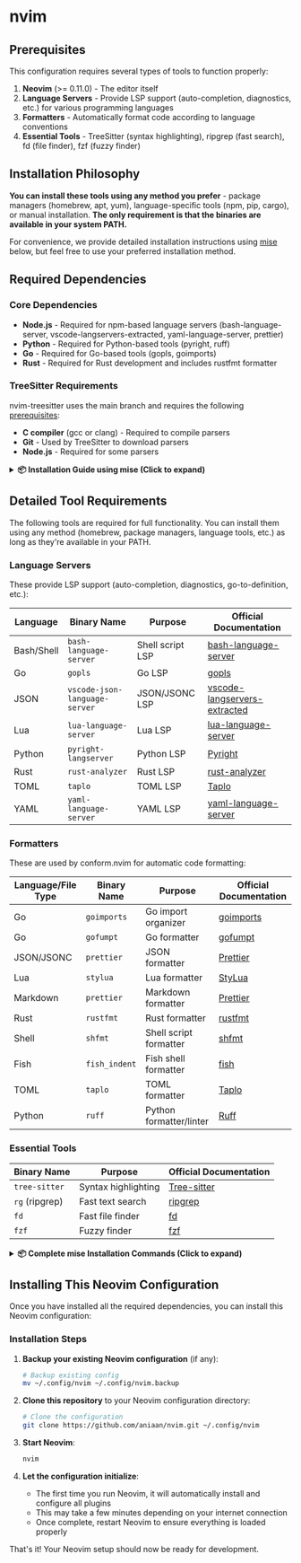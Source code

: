 # nvim

## Prerequisites

This configuration requires several types of tools to function properly:

1. **Neovim** (>= 0.11.0) - The editor itself
2. **Language Servers** - Provide LSP support (auto-completion, diagnostics, etc.) for various programming languages
3. **Formatters** - Automatically format code according to language conventions
4. **Essential Tools** - TreeSitter (syntax highlighting), ripgrep (fast search), fd (file finder), fzf (fuzzy finder)

## Installation Philosophy

**You can install these tools using any method you prefer** - package managers (homebrew, apt, yum), language-specific tools (npm, pip, cargo), or manual installation. **The only requirement is that the binaries are available in your system PATH.**

For convenience, we provide detailed installation instructions using [mise](https://mise.jdx.dev) below, but feel free to use your preferred installation method.

## Required Dependencies

### Core Dependencies

- **Node.js** - Required for npm-based language servers (bash-language-server, vscode-langservers-extracted, yaml-language-server, prettier)
- **Python** - Required for Python-based tools (pyright, ruff)
- **Go** - Required for Go-based tools (gopls, goimports)
- **Rust** - Required for Rust development and includes rustfmt formatter

### TreeSitter Requirements

nvim-treesitter uses the main branch and requires the following [prerequisites](https://github.com/nvim-treesitter/nvim-treesitter/tree/main?tab=readme-ov-file#requirements):

- **C compiler** (gcc or clang) - Required to compile parsers
- **Git** - Used by TreeSitter to download parsers
- **Node.js** - Required for some parsers

<details>
<summary><strong>📦 Installation Guide using mise (Click to expand)</strong></summary>

### Quick Start with mise

1. Install mise:

   ```bash
   curl https://mise.run | sh
   ```

2. Install basic runtime environments:

   ```bash
   # Install Node.js (required for npm packages)
   mise use -g node@latest

   # Install Python (required for pipx packages)
   mise use -g python@latest

   # Install uv (pipx backend, improves installation speed)
   mise plugin add uv https://github.com/aniaan/asdf-uv.git
   mise use -g uv@latest

   # Install Go (required for Go tools)
   mise use -g go@latest
   ```

3. Install Rust using rustup:

   ```bash
   # Install Rust using the official rustup installer
   curl --proto '=https' --tlsv1.2 -sSf https://sh.rustup.rs | sh
   # Follow the onscreen instructions and restart your shell
   ```

   > **Note**: We use [rustup.rs](https://rustup.rs/) for Rust installation as it provides the most reliable way to manage Rust toolchains and includes rustfmt by default.

4. Install Neovim:

   ```bash
   # Install Neovim using asdf plugin
   mise plugin add neovim https://github.com/aniaan/asdf-neovim.git
   mise use -g neovim@latest
   ```

   > **Note**: mise's pipx functionality uses uvx instead of pipx by default (when uv is installed), which significantly improves Python CLI tool installation speed.

5. Install Language Servers and formatters as needed (refer to detailed tables below)

</details>

## Detailed Tool Requirements

The following tools are required for full functionality. You can install them using any method (homebrew, package managers, language tools, etc.) as long as they're available in your PATH.

### Language Servers

These provide LSP support (auto-completion, diagnostics, go-to-definition, etc.):

| Language   | Binary Name                   | Purpose          | Official Documentation                                                                  |
| ---------- | ----------------------------- | ---------------- | --------------------------------------------------------------------------------------- |
| Bash/Shell | `bash-language-server`        | Shell script LSP | [bash-language-server](https://github.com/bash-lsp/bash-language-server)                |
| Go         | `gopls`                       | Go LSP           | [gopls](https://pkg.go.dev/golang.org/x/tools/gopls)                                    |
| JSON       | `vscode-json-language-server` | JSON/JSONC LSP   | [vscode-langservers-extracted](https://github.com/hrsh7th/vscode-langservers-extracted) |
| Lua        | `lua-language-server`         | Lua LSP          | [lua-language-server](https://github.com/LuaLS/lua-language-server)                     |
| Python     | `pyright-langserver`          | Python LSP       | [Pyright](https://github.com/microsoft/pyright)                                         |
| Rust       | `rust-analyzer`               | Rust LSP         | [rust-analyzer](https://rust-analyzer.github.io/)                                       |
| TOML       | `taplo`                       | TOML LSP         | [Taplo](https://taplo.tamasfe.dev/)                                                     |
| YAML       | `yaml-language-server`        | YAML LSP         | [yaml-language-server](https://github.com/redhat-developer/yaml-language-server)        |

### Formatters

These are used by conform.nvim for automatic code formatting:

| Language/File Type | Binary Name   | Purpose                 | Official Documentation                                           |
| ------------------ | ------------- | ----------------------- | ---------------------------------------------------------------- |
| Go                 | `goimports`   | Go import organizer     | [goimports](https://pkg.go.dev/golang.org/x/tools/cmd/goimports) |
| Go                 | `gofumpt`     | Go formatter            | [gofumpt](https://github.com/mvdan/gofumpt)                      |
| JSON/JSONC         | `prettier`    | JSON formatter          | [Prettier](https://prettier.io/)                                 |
| Lua                | `stylua`      | Lua formatter           | [StyLua](https://github.com/JohnnyMorganz/StyLua)                |
| Markdown           | `prettier`    | Markdown formatter      | [Prettier](https://prettier.io/)                                 |
| Rust               | `rustfmt`     | Rust formatter          | [rustfmt](https://github.com/rust-lang/rustfmt)                  |
| Shell              | `shfmt`       | Shell script formatter  | [shfmt](https://github.com/mvdan/sh)                             |
| Fish               | `fish_indent` | Fish shell formatter    | [fish](https://fishshell.com/)                                   |
| TOML               | `taplo`       | TOML formatter          | [Taplo](https://taplo.tamasfe.dev/)                              |
| Python             | `ruff`        | Python formatter/linter | [Ruff](https://github.com/astral-sh/ruff)                        |

### Essential Tools

| Binary Name    | Purpose             | Official Documentation                                    |
| -------------- | ------------------- | --------------------------------------------------------- |
| `tree-sitter`  | Syntax highlighting | [Tree-sitter](https://tree-sitter.github.io/tree-sitter/) |
| `rg` (ripgrep) | Fast text search    | [ripgrep](https://github.com/BurntSushi/ripgrep)          |
| `fd`           | Fast file finder    | [fd](https://github.com/sharkdp/fd)                       |
| `fzf`          | Fuzzy finder        | [fzf](https://github.com/junegunn/fzf)                    |

<details>
<summary><strong>📦 Complete mise Installation Commands (Click to expand)</strong></summary>

### Language Servers

| Language   | mise Installation Command                                                                                                              |
| ---------- | -------------------------------------------------------------------------------------------------------------------------------------- |
| Bash/Shell | `mise use -g npm:bash-language-server@latest`                                                                                          |
| Go         | `mise use -g go:golang.org/x/tools/gopls@latest`                                                                                       |
| JSON       | `mise use -g npm:vscode-langservers-extracted@latest`                                                                                  |
| Lua        | `mise plugin add lua-language-server https://github.com/aniaan/asdf-lua-language-server.git && mise use -g lua-language-server@latest` |
| Python     | `mise use -g pipx:pyright@latest`                                                                                                      |
| Rust       | `mise plugin add rust-analyzer https://github.com/aniaan/asdf-rust-analyzer.git && mise use -g rust-analyzer@latest`                   |
| TOML       | `mise plugin add taplo https://github.com/aniaan/asdf-taplo.git && mise use -g taplo@latest`                                           |
| YAML       | `mise use -g npm:yaml-language-server@latest`                                                                                          |

### Formatters

| Language/File Type | mise Installation Command                                                                          |
| ------------------ | -------------------------------------------------------------------------------------------------- |
| Go (goimports)     | `mise use -g go:golang.org/x/tools/cmd/goimports@latest`                                           |
| Go (gofumpt)       | `mise plugin add gofumpt https://github.com/aniaan/asdf-gofumpt.git && mise use -g gofumpt@latest` |
| JSON/JSONC         | `mise use -g npm:prettier@latest`                                                                  |
| Lua                | `mise plugin add stylua https://github.com/aniaan/asdf-stylua.git && mise use -g stylua@latest`    |
| Markdown           | `mise use -g npm:prettier@latest`                                                                  |
| Shell              | `mise plugin add shfmt https://github.com/aniaan/asdf-shfmt.git && mise use -g shfmt@latest`       |
| TOML               | `mise plugin add taplo https://github.com/aniaan/asdf-taplo.git && mise use -g taplo@latest`       |
| Python             | `mise use -g pipx:ruff@latest`                                                                     |

### Essential Tools

| Tool        | mise Installation Command                                                                                      |
| ----------- | -------------------------------------------------------------------------------------------------------------- |
| tree-sitter | `mise plugin add tree-sitter https://github.com/aniaan/asdf-tree-sitter.git && mise use -g tree-sitter@latest` |
| ripgrep     | `mise plugin add ripgrep https://github.com/aniaan/asdf-ripgrep.git && mise use -g ripgrep@latest`             |
| fd          | `mise plugin add fd https://github.com/aniaan/asdf-fd.git && mise use -g fd@latest`                            |
| fzf         | `mise plugin add fzf https://github.com/aniaan/asdf-fzf.git && mise use -g fzf@latest`                         |

For more mise usage instructions, please refer to: https://mise.jdx.dev/getting-started.html

</details>

## Installing This Neovim Configuration

Once you have installed all the required dependencies, you can install this Neovim configuration:

### Installation Steps

1. **Backup your existing Neovim configuration** (if any):

   ```bash
   # Backup existing config
   mv ~/.config/nvim ~/.config/nvim.backup
   ```

2. **Clone this repository** to your Neovim configuration directory:

   ```bash
   # Clone the configuration
   git clone https://github.com/aniaan/nvim.git ~/.config/nvim
   ```

3. **Start Neovim**:

   ```bash
   nvim
   ```

4. **Let the configuration initialize**:
   - The first time you run Neovim, it will automatically install and configure all plugins
   - This may take a few minutes depending on your internet connection
   - Once complete, restart Neovim to ensure everything is loaded properly


That's it! Your Neovim setup should now be ready for development.
